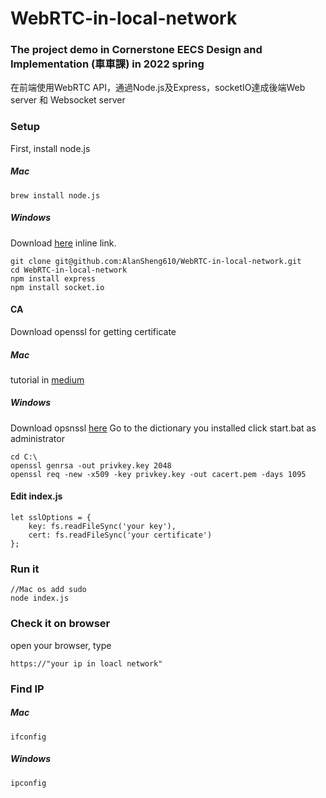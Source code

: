 # WebRTC-in-local-network
### The project demo in Cornerstone EECS Design and Implementation (車車課) in 2022 spring
在前端使用WebRTC API，通過Node.js及Express，socketIO達成後端Web server 和 Websocket server

### Setup
First, install node.js
##### Mac
```
brew install node.js
```
##### Windows
Download [here](https://nodejs.org/en/) inline link.

```
git clone git@github.com:AlanSheng610/WebRTC-in-local-network.git
cd WebRTC-in-local-network
npm install express
npm install socket.io
```
#### CA
Download openssl for getting certificate
##### Mac
tutorial in [medium](https://manglekuo.medium.com/設定macos本地端https-ssl證書-b2f79bcdedf0)

##### Windows
Download opsnssl [here](http://slproweb.com/products/Win32OpenSSL.html)
Go to the dictionary you installed
click start.bat as administrator
```
cd C:\
openssl genrsa -out privkey.key 2048
openssl req -new -x509 -key privkey.key -out cacert.pem -days 1095
```

#### Edit index.js 
```
let sslOptions = {
    key: fs.readFileSync('your key'),
    cert: fs.readFileSync('your certificate')
};
```

### Run it
```
//Mac os add sudo 
node index.js
```


### Check it on browser

open your browser, type 
```
https://"your ip in loacl network"
```

### Find IP
##### Mac
```
ifconfig
```
##### Windows
```
ipconfig
```
